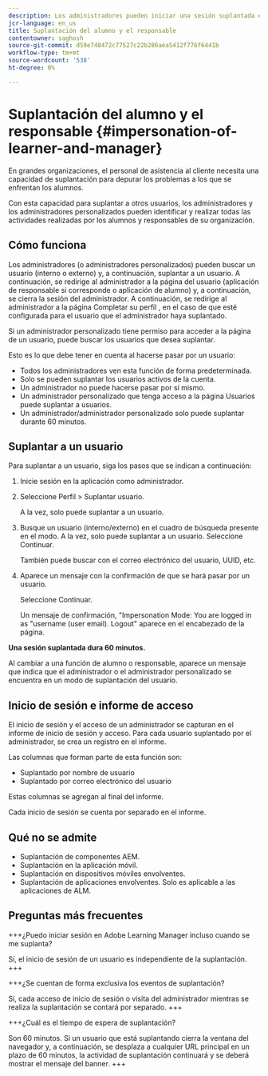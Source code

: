 ```yaml
---
description: Los administradores pueden iniciar una sesión suplantada en la que pueden iniciar sesión en nombre de cualquier usuario de su cuenta con las funciones de alumno y responsable.
jcr-language: en_us
title: Suplantación del alumno y el responsable
contentowner: saghosh
source-git-commit: d59e748472c77527c22b286aea5412f776f6441b
workflow-type: tm+mt
source-wordcount: '538'
ht-degree: 0%

---
```




# Suplantación del alumno y el responsable {#impersonation-of-learner-and-manager}

En grandes organizaciones, el personal de asistencia al cliente necesita una capacidad de suplantación para depurar los problemas a los que se enfrentan los alumnos.

Con esta capacidad para suplantar a otros usuarios, los administradores y los administradores personalizados pueden identificar y realizar todas las actividades realizadas por los alumnos y responsables de su organización.

## Cómo funciona

Los administradores (o administradores personalizados) pueden buscar un usuario (interno o externo) y, a continuación, suplantar a un usuario. A continuación, se redirige al administrador a la página del usuario (aplicación de responsable si corresponde o aplicación de alumno) y, a continuación, se cierra la sesión del administrador. A continuación, se redirige al administrador a la página Completar su perfil , en el caso de que esté configurada para el usuario que el administrador haya suplantado.

Si un administrador personalizado tiene permiso para acceder a la página de un usuario, puede buscar los usuarios que desea suplantar.

Esto es lo que debe tener en cuenta al hacerse pasar por un usuario:

* Todos los administradores ven esta función de forma predeterminada.
* Solo se pueden suplantar los usuarios activos de la cuenta.
* Un administrador no puede hacerse pasar por sí mismo.
* Un administrador personalizado que tenga acceso a la página Usuarios puede suplantar a usuarios.
* Un administrador/administrador personalizado solo puede suplantar durante 60 minutos.

## Suplantar a un usuario

Para suplantar a un usuario, siga los pasos que se indican a continuación:

1. Inicie sesión en la aplicación como administrador.
1. Seleccione Perfil > Suplantar usuario.

   A la vez, solo puede suplantar a un usuario.

1. Busque un usuario (interno/externo) en el cuadro de búsqueda presente en el modo. A la vez, solo puede suplantar a un usuario. Seleccione Continuar.

   También puede buscar con el correo electrónico del usuario, UUID, etc.

1. Aparece un mensaje con la confirmación de que se hará pasar por un usuario.

   Seleccione Continuar.

   Un mensaje de confirmación, &quot;Impersonation Mode: You are logged in as &quot;username (user email). Logout&quot; aparece en el encabezado de la página.

**Una sesión suplantada dura 60 minutos.**

Al cambiar a una función de alumno o responsable, aparece un mensaje que indica que el administrador o el administrador personalizado se encuentra en un modo de suplantación del usuario.

## Inicio de sesión e informe de acceso

El inicio de sesión y el acceso de un administrador se capturan en el informe de inicio de sesión y acceso. Para cada usuario suplantado por el administrador, se crea un registro en el informe.

Las columnas que forman parte de esta función son:

* Suplantado por nombre de usuario
* Suplantado por correo electrónico del usuario

Estas columnas se agregan al final del informe.

Cada inicio de sesión se cuenta por separado en el informe.

## Qué no se admite

* Suplantación de componentes AEM.
* Suplantación en la aplicación móvil.
* Suplantación en dispositivos móviles envolventes.
* Suplantación de aplicaciones envolventes. Solo es aplicable a las aplicaciones de ALM.

## Preguntas más frecuentes

+++¿Puedo iniciar sesión en Adobe Learning Manager incluso cuando se me suplanta?

Sí, el inicio de sesión de un usuario es independiente de la suplantación.
+++

+++¿Se cuentan de forma exclusiva los eventos de suplantación?

Sí, cada acceso de inicio de sesión o visita del administrador mientras se realiza la suplantación se contará por separado.
+++

+++¿Cuál es el tiempo de espera de suplantación?

Son 60 minutos. Si un usuario que está suplantando cierra la ventana del navegador y, a continuación, se desplaza a cualquier URL principal en un plazo de 60 minutos, la actividad de suplantación continuará y se deberá mostrar el mensaje del banner.
+++
